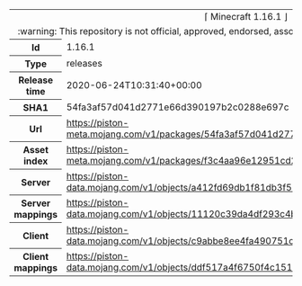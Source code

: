 <html><table>
<tr><td colspan="2" align="center"><img width="0" height="0"><br/>⌈ Minecraft 1.16.1 ⌋<br/><img width="0" height="0"></td></tr>
<tr><td colspan="2" align="center"><img width="0" height="0"><br/>
:warning: This repository is not official, approved, endorsed, associated or connected with Mojang :warning:
<br/><img width="0" height="0"></td></tr>
<tr><th>Id</th><td>1.16.1</td></tr>
<tr><th>Type</th><td>releases</td></tr>
<tr><th>Release time</th><td>2020-06-24T10:31:40+00:00</td></tr>
<tr><th>SHA1</th><td>54fa3af57d041d2771e66d390197b2c0288e697c</td></tr>
<tr><th>Url</th><td><a href="https://piston-meta.mojang.com/v1/packages/54fa3af57d041d2771e66d390197b2c0288e697c/1.16.1.json">https://piston-meta.mojang.com/v1/packages/54fa3af57d041d2771e66d390197b2c0288e697c/1.16.1.json</a></td></tr>
<tr><th>Asset index</th><td><a href="https://piston-meta.mojang.com/v1/packages/f3c4aa96e12951cd2781b3e1c0e8ab82bf719cf2/1.16.json">https://piston-meta.mojang.com/v1/packages/f3c4aa96e12951cd2781b3e1c0e8ab82bf719cf2/1.16.json</a></td></tr>
<tr><th>Server</th><td><a href="https://piston-data.mojang.com/v1/objects/a412fd69db1f81db3f511c1463fd304675244077/server.jar">https://piston-data.mojang.com/v1/objects/a412fd69db1f81db3f511c1463fd304675244077/server.jar</a></td></tr>
<tr><th>Server mappings</th><td><a href="https://piston-data.mojang.com/v1/objects/11120c39da4df293c4bd020896391fb9ddd6c2ba/server.txt">https://piston-data.mojang.com/v1/objects/11120c39da4df293c4bd020896391fb9ddd6c2ba/server.txt</a></td></tr>
<tr><th>Client</th><td><a href="https://piston-data.mojang.com/v1/objects/c9abbe8ee4fa490751ca70635340b7cf00db83ff/client.jar">https://piston-data.mojang.com/v1/objects/c9abbe8ee4fa490751ca70635340b7cf00db83ff/client.jar</a></td></tr>
<tr><th>Client mappings</th><td><a href="https://piston-data.mojang.com/v1/objects/ddf517a4f6750f4c15189de4e03246ae1f916cf5/client.txt">https://piston-data.mojang.com/v1/objects/ddf517a4f6750f4c15189de4e03246ae1f916cf5/client.txt</a></td></tr>
</table></html>